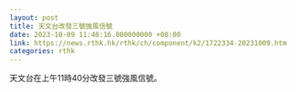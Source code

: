 ```yaml
---
layout: post
title: 天文台改發三號強風信號
date: 2023-10-09 11:40:16.000000000 +08:00
link: https://news.rthk.hk/rthk/ch/component/k2/1722334-20231009.htm
categories: rthk
---
```


天文台在上午11時40分改發三號強風信號。
